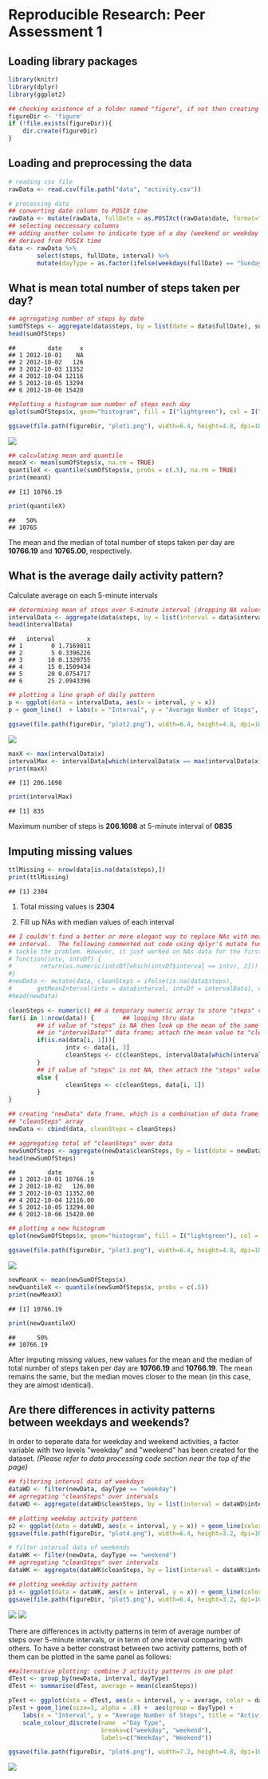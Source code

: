 # Reproducible Research: Peer Assessment 1
## Loading library packages


```r
library(knitr)
library(dplyr)
library(ggplot2)

## checking existence of a folder named "figure", if not then creating one to store plot figures
figureDir <- 'figure'
if (!file.exists(figureDir)){
    dir.create(figureDir)
} 
```

## Loading and preprocessing the data

```r
# reading csv file
rawData <- read.csv(file.path("data", "activity.csv"))

# processing data
## converting date column to POSIX time
rawData <- mutate(rawData, fullDate = as.POSIXct(rawData$date, format="%Y-%m-%d"))
## selecting neccessary columns
## adding another column to indicate type of a day (weekend or weekday type) 
## derived from POSIX time
data <- rawData %>%
        select(steps, fullDate, interval) %>%
        mutate(dayType = as.factor(ifelse(weekdays(fullDate) == "Sunday" | weekdays(fullDate) == "Saturday", "weekend", "weekday")))
```

## What is mean total number of steps taken per day?

```r
## agrregating number of steps by date
sumOfSteps <- aggregate(data$steps, by = list(date = data$fullDate), sum)
head(sumOfSteps)
```

```
##         date     x
## 1 2012-10-01    NA
## 2 2012-10-02   126
## 3 2012-10-03 11352
## 4 2012-10-04 12116
## 5 2012-10-05 13294
## 6 2012-10-06 15420
```

```r
##plotting a histogram sum number of steps each day
qplot(sumOfSteps$x, geom="histogram", fill = I("lightgreen"), col = I("black"), xlab = "Steps", ylab = "Frequency", main = "Histogram of Total Steps Each Day", binwidth = 1000)
```

```r
ggsave(file.path(figureDir, "plot1.png"), width=6.4, height=4.8, dpi=100)
```

![](figure/plot1.png)


```r
## calculating mean and quantile
meanX <- mean(sumOfSteps$x, na.rm = TRUE)
quantileX <- quantile(sumOfSteps$x, probs = c(.5), na.rm = TRUE)
print(meanX)
```

```
## [1] 10766.19
```

```r
print(quantileX)
```

```
##   50% 
## 10765
```
The mean and the median of total number of steps taken per day are <strong>10766.19</strong> and <strong>10765.00</strong>, respectively.

## What is the average daily activity pattern?
Calculate average on each 5-minute intervals

```r
## determining mean of steps over 5-minute interval (dropping NA values)
intervalData <- aggregate(data$steps, by = list(interval = data$interval), mean, na.rm = TRUE)
head(intervalData)
```

```
##   interval         x
## 1        0 1.7169811
## 2        5 0.3396226
## 3       10 0.1320755
## 4       15 0.1509434
## 5       20 0.0754717
## 6       25 2.0943396
```

```r
## plotting a line graph of daily pattern
p <- ggplot(data = intervalData, aes(x = interval, y = x))
p + geom_line()  + labs(x = "Interval", y = "Average Number of Steps", title = "")
```

```r
ggsave(file.path(figureDir, "plot2.png"), width=6.4, height=4.8, dpi=100)
```

![](figure/plot2.png)


```r
maxX <- max(intervalData$x)
intervalMax <- intervalData[which(intervalData$x == max(intervalData$x)), 1]
print(maxX)
```

```
## [1] 206.1698
```

```r
print(intervalMax)
```

```
## [1] 835
```
Maximum number of steps is <strong>206.1698</strong> at 5-minute interval of <strong>0835</strong>

## Imputing missing values

```r
ttlMissing <- nrow(data[is.na(data$steps),])
print(ttlMissing)
```

```
## [1] 2304
```
1. Total missing values is <strong>2304</strong>

2. Fill up NAs with median values of each interval

```r
## I couldn't find a better or more elegant way to replace NAs with mean values for each 
## interval.  The following commented out code using dplyr's mutate function is my direction to
# tackle the problem. However, it just worked on NAs data for the first day only.
# function(intv, intvDf) {
#        return(as.numeric(intvDf[which(intvDf$interval == intv), 2]))
#}
#newData <- mutate(data, cleanSteps = ifelse(is.na(data$steps), 
#       getMeanInterval(intv = data$interval, intvDf = intervalData), data$step))
#head(newData)

cleanSteps <- numeric() ## a temporary numeric array to store "steps" value
for(i in 1:nrow(data)) {        ## looping thru data
        ## if value of "steps" is NA then look up the mean of the same 5-minute interval
        ## in "intervalData"" data frame; attach the mean value to "cleanSteps"" array
        if(is.na(data[i, 1])){  
                intv <- data[i, 3]
                cleanSteps <- c(cleanSteps, intervalData[which(intervalData$interval == intv), 2])  
        }
        ## if value of "steps" is not NA, then attach the "steps" value to "cleanSteps"" array
        else {
                cleanSteps <- c(cleanSteps, data[i, 1]) 
        }
}

## creating "newData" data frame, which is a combination of data frame "data" bound with
## "cleanSteps" array
newData <- cbind(data, cleanSteps = cleanSteps)

## aggregating total of "cleanSteps" over data
newSumOfSteps <- aggregate(newData$cleanSteps, by = list(date = newData$fullDate), sum)
head(newSumOfSteps)
```

```
##         date        x
## 1 2012-10-01 10766.19
## 2 2012-10-02   126.00
## 3 2012-10-03 11352.00
## 4 2012-10-04 12116.00
## 5 2012-10-05 13294.00
## 6 2012-10-06 15420.00
```

```r
## plotting a new histogram
qplot(newSumOfSteps$x, geom="histogram", fill = I("lightgreen"), col = I("black"), xlab = "Steps", ylab = "Frequency", main = "Histogram of Total Steps Each Day (after imputing NAs)", binwidth = 1000)
```

```r
ggsave(file.path(figureDir, "plot3.png"), width=6.4, height=4.8, dpi=100)
```

![](figure/plot3.png)


```r
newMeanX <- mean(newSumOfSteps$x)
newQuantileX <- quantile(newSumOfSteps$x, probs = c(.5))
print(newMeanX)
```

```
## [1] 10766.19
```

```r
print(newQuantileX)
```

```
##      50% 
## 10766.19
```

After imputing missing values, new values for the mean and the median of total number of steps taken per day are <strong>10766.19</strong> and <strong>10766.19</strong>.  The mean remains the same, but the median moves closer to the mean (in this case, they are almost identical). 

## Are there differences in activity patterns between weekdays and weekends?
In order to seperate data for weekday and weekend activities, a factor variable with two levels "weekday" and "weekend" has been created for the dataset. <i>(Please refer to data processing code section near the top of the page)</i>


```r
## filtering interval data of weekdays
dataWD <- filter(newData, dayType == "weekday")
## agrregating "cleanSteps" over intervals
dataWD <- aggregate(dataWD$cleanSteps, by = list(interval = dataWD$interval), FUN = "mean")

## plotting weekday activity pattern
p2 <- ggplot(data = dataWD, aes(x = interval, y = x)) + geom_line(color = "blue")  + labs(x = "Interval", y = "Average Number of Steps", title = "Weekday") + ylim(0, 250)
ggsave(file.path(figureDir, "plot4.png"), width=6.4, height=3.2, dpi=100)

# filter interval data of weekends
dataWK <- filter(newData, dayType == "weekend")
## agrregating "cleanSteps" over intervals
dataWK <- aggregate(dataWK$cleanSteps, by = list(interval = dataWK$interval), FUN = "mean")

## plotting weekday activity pattern
p3 <- ggplot(data = dataWK, aes(x = interval, y = x)) + geom_line(color = "green")  + labs(x = "Interval", y = "Average Number of Steps", title = "Weekend") + ylim(0, 250)
ggsave(file.path(figureDir, "plot5.png"), width=6.4, height=3.2, dpi=100)
```

![](figure/plot4.png)
![](figure/plot5.png)

There are differences in activity patterns in term of average number of steps over 5-minute intervals, or in term of one interval comparing with others.  To have a better constrast between two activity patterns, both of them can be plotted in the same panel as follows: 

```r
##alternative plotting: combine 2 activity patterns in one plot
dTest <- group_by(newData, interval, dayType)
dTest <- summarise(dTest, average = mean(cleanSteps))

pTest <- ggplot(data = dTest, aes(x = interval, y = average, color = dayType))
pTest + geom_line(size=1, alpha = .8) +  aes(group = dayType) + 
    labs(x = "Interval", y = "Average Number of Steps", title = "Activity Patterns") + 
    scale_colour_discrete(name  ="Day Type",
                          breaks=c("weekday", "weekend"),
                          labels=c("Weekday", "Weekend"))
```

```r
ggsave(file.path(figureDir, "plot6.png"), width=7.2, height=4.8, dpi=100)
```
![](figure/plot6.png)
